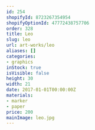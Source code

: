 ```yaml
---
id: 254
shopifyId: 8723267354954
shopifyOptionId: 47772438757706
order: 328
title: Leo
slug: leo
url: art-works/leo
aliases: []
categories:
- graphics
inStock: true
isVisible: false
height: 30
width: 21
date: 2017-01-01T00:00:00Z
materials:
- marker
- paper
price: 200
mainImage: leo.jpg
---
```

